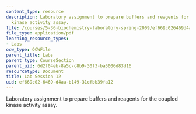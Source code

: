 ```yaml
---
content_type: resource
description: Laboratory assignment to prepare buffers and reagents for the coupled
  kinase activity assay.
file: /courses/5-36-biochemistry-laboratory-spring-2009/ef669c026469d4aab14931cfbb39fa12_ses12.pdf
file_type: application/pdf
learning_resource_types:
- Labs
ocw_type: OCWFile
parent_title: Labs
parent_type: CourseSection
parent_uid: 6d2f04eb-8a5c-c8b9-30f3-ba5006d83d16
resourcetype: Document
title: Lab Session 12
uid: ef669c02-6469-d4aa-b149-31cfbb39fa12
---
```

Laboratory assignment to prepare buffers and reagents for the coupled kinase activity assay.


